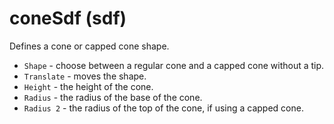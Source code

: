 # coneSdf (sdf)

Defines a cone or capped cone shape.

* `Shape` - choose between a regular cone and a capped cone without a tip.
* `Translate` - moves the shape.
* `Height` - the height of the cone.
* `Radius` - the radius of the base of the cone.
* `Radius 2` - the radius of the top of the cone, if using a capped cone.
